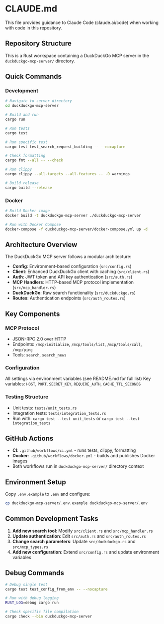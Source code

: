 # CLAUDE.md

This file provides guidance to Claude Code (claude.ai/code) when working with code in this repository.

## Repository Structure

This is a Rust workspace containing a DuckDuckGo MCP server in the `duckduckgo-mcp-server/` directory.

## Quick Commands

### Development
```bash
# Navigate to server directory
cd duckduckgo-mcp-server

# Build and run
cargo run

# Run tests
cargo test

# Run specific test
cargo test test_search_request_building -- --nocapture

# Check formatting
cargo fmt --all -- --check

# Run clippy
cargo clippy --all-targets --all-features -- -D warnings

# Build release
cargo build --release
```

### Docker
```bash
# Build Docker image
docker build -t duckduckgo-mcp-server ./duckduckgo-mcp-server

# Run with Docker Compose
docker-compose -f duckduckgo-mcp-server/docker-compose.yml up -d
```

## Architecture Overview

The DuckDuckGo MCP server follows a modular architecture:

- **Config**: Environment-based configuration (`src/config.rs`)
- **Client**: Enhanced DuckDuckGo client with caching (`src/client.rs`)
- **Auth**: JWT token and API key authentication (`src/auth.rs`)
- **MCP Handlers**: HTTP-based MCP protocol implementation (`src/mcp_handler.rs`)
- **DuckDuckGo**: Raw search functionality (`src/duckduckgo.rs`)
- **Routes**: Authentication endpoints (`src/auth_routes.rs`)

## Key Components

### MCP Protocol
- JSON-RPC 2.0 over HTTP
- Endpoints: `/mcp/initialize`, `/mcp/tools/list`, `/mcp/tools/call`, `/mcp/ping`
- Tools: `search`, `search_news`

### Configuration
All settings via environment variables (see README.md for full list)
Key variables: `HOST`, `PORT`, `SECRET_KEY`, `REQUIRE_AUTH`, `CACHE_TTL_SECONDS`

### Testing Structure
- Unit tests: `tests/unit_tests.rs`
- Integration tests: `tests/integration_tests.rs`
- Run with: `cargo test --test unit_tests` or `cargo test --test integration_tests`

## GitHub Actions

- **CI**: `.github/workflows/ci.yml` - runs tests, clippy, formatting
- **Docker**: `.github/workflows/docker.yml` - builds and publishes Docker images
- Both workflows run in `duckduckgo-mcp-server/` directory context

## Environment Setup

Copy `.env.example` to `.env` and configure:
```bash
cp duckduckgo-mcp-server/.env.example duckduckgo-mcp-server/.env
```

## Common Development Tasks

1. **Add new search tool**: Modify `src/client.rs` and `src/mcp_handler.rs`
2. **Update authentication**: Edit `src/auth.rs` and `src/auth_routes.rs`
3. **Change search parameters**: Update `src/duckduckgo.rs` and `src/mcp_types.rs`
4. **Add new configuration**: Extend `src/config.rs` and update environment variables

## Debug Commands
```bash
# Debug single test
cargo test test_config_from_env -- --nocapture

# Run with debug logging
RUST_LOG=debug cargo run

# Check specific file compilation
cargo check --bin duckduckgo-mcp-server
```